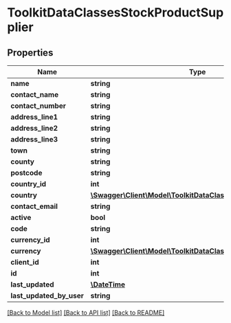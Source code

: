 # ToolkitDataClassesStockProductSupplier

## Properties
Name | Type | Description | Notes
------------ | ------------- | ------------- | -------------
**name** | **string** |  | [optional] 
**contact_name** | **string** |  | [optional] 
**contact_number** | **string** |  | [optional] 
**address_line1** | **string** |  | [optional] 
**address_line2** | **string** |  | [optional] 
**address_line3** | **string** |  | [optional] 
**town** | **string** |  | [optional] 
**county** | **string** |  | [optional] 
**postcode** | **string** |  | [optional] 
**country_id** | **int** |  | [optional] 
**country** | [**\Swagger\Client\Model\ToolkitDataClassesCommonCountry**](ToolkitDataClassesCommonCountry.md) |  | [optional] 
**contact_email** | **string** |  | [optional] 
**active** | **bool** |  | [optional] 
**code** | **string** |  | [optional] 
**currency_id** | **int** |  | [optional] 
**currency** | [**\Swagger\Client\Model\ToolkitDataClassesCurrenciesCurrency**](ToolkitDataClassesCurrenciesCurrency.md) |  | [optional] 
**client_id** | **int** |  | [optional] 
**id** | **int** |  | [optional] 
**last_updated** | [**\DateTime**](\DateTime.md) |  | [optional] 
**last_updated_by_user** | **string** |  | [optional] 

[[Back to Model list]](../README.md#documentation-for-models) [[Back to API list]](../README.md#documentation-for-api-endpoints) [[Back to README]](../README.md)


